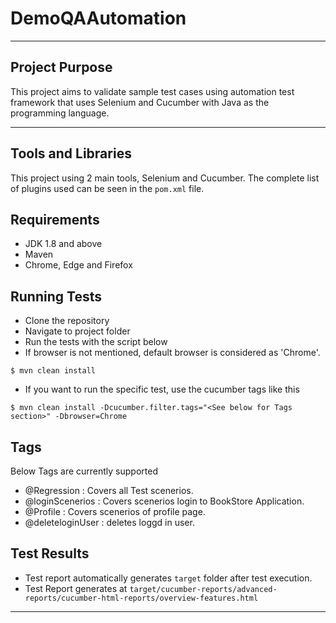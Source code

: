 # DemoQAAutomation

---

## Project Purpose
This project aims to validate sample test cases using automation test framework that uses Selenium and Cucumber with Java as the programming language.

---

## Tools and Libraries
This project using 2 main tools, Selenium and Cucumber.
The complete list of plugins used can be seen in the `pom.xml` file.

## Requirements
* JDK 1.8 and above
* Maven
* Chrome, Edge and Firefox

## Running Tests
* Clone the repository 
* Navigate to project folder
* Run the tests with the script below
* If browser is not mentioned, default browser is considered as 'Chrome'.
```shell
$ mvn clean install
```
* If you want to run the specific test, use the cucumber tags like this
```shell
$ mvn clean install -Dcucumber.filter.tags="<See below for Tags section>" -Dbrowser=Chrome
```

## Tags
Below Tags are currently supported
* @Regression  : Covers all Test scenerios.
* @loginScenerios : Covers scenerios login to BookStore Application. 
* @Profile : Covers scenerios of profile page.
* @deleteloginUser : deletes loggd in user.

## Test Results
* Test report automatically generates `target` folder after test execution.
* Test Report generates at `target/cucumber-reports/advanced-reports/cucumber-html-reports/overview-features.html`
---